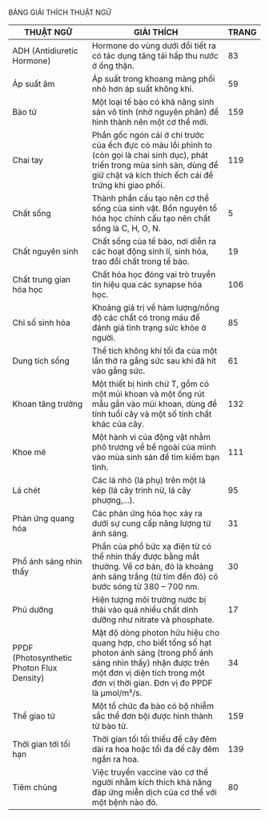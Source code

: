 BẢNG GIẢI THÍCH THUẬT NGỮ

THUẬT NGỮ | GIẢI THÍCH | TRANG
--- | --- | ---
ADH (Antidiuretic Hormone) | Hormone do vùng dưới đồi tiết ra có tác dụng tăng tái hấp thu nước ở ống thận. | 83
Áp suất âm | Áp suất trong khoang màng phổi nhỏ hơn áp suất không khí. | 59
Bào tử | Một loại tế bào có khả năng sinh sản vô tính (nhờ nguyên phân) để hình thành nên một cơ thể mới. | 159
Chai tay | Phần gốc ngón cái ở chi trước của ếch đực có màu lồi phình to (còn gọi là chai sinh dục), phát triển trong mùa sinh sản, dùng để giữ chặt và kích thích ếch cái để trứng khi giao phối. | 119
Chất sống | Thành phần cấu tạo nên cơ thể sống của sinh vật. Bốn nguyên tố hóa học chính cấu tạo nên chất sống là C, H, O, N. | 5
Chất nguyên sinh | Chất sống của tế bào, nơi diễn ra các hoạt động sinh lí, sinh hóa, trao đổi chất trong tế bào. | 19
Chất trung gian hóa học | Chất hóa học đóng vai trò truyền tin hiệu qua các synapse hóa học. | 106
Chỉ số sinh hóa | Khoảng giá trị về hàm lượng/nồng độ các chất có trong máu để đánh giá tình trạng sức khỏe ở người. | 85
Dung tích sống | Thể tích không khí tối đa của một lần thở ra gắng sức sau khi đã hít vào gắng sức. | 61
Khoan tăng trưởng | Một thiết bị hình chữ T, gồm có một mũi khoan và một ống rút mẫu gắn vào mũi khoan, dùng để tính tuổi cây và một số tính chất khác của cây. | 132
Khoe mẽ | Một hành vi của động vật nhằm phô trương về bề ngoài của mình vào mùa sinh sản để tìm kiếm bạn tình. | 111
Lá chét | Các lá nhỏ (lá phụ) trên một lá kép (lá cây trinh nữ, lá cây phượng,...). | 95
Phản ứng quang hóa | Các phản ứng hóa học xảy ra dưới sự cung cấp năng lượng từ ánh sáng. | 31
Phổ ánh sáng nhìn thấy | Phần của phổ bức xạ điện từ có thể nhìn thấy được bằng mắt thường. Về cơ bản, đó là khoảng ánh sáng trắng (từ tím đến đỏ) có bước sóng từ 380 – 700 nm. | 30
Phú dưỡng | Hiện tượng môi trường nước bị thải vào quá nhiều chất dinh dưỡng như nitrate và phosphate. | 17
PPDF (Photosynthetic Photon Flux Density) | Mật độ dòng photon hữu hiệu cho quang hợp, cho biết tổng số hạt photon ánh sáng (trong phổ ánh sáng nhìn thấy) nhận được trên một đơn vị diện tích trong một đơn vị thời gian. Đơn vị đo PPDF là μmol/m²/s. | 34
Thể giao tử | Một tổ chức đa bào có bộ nhiễm sắc thể đơn bội được hình thành từ bào tử. | 159
Thời gian tới tối hạn | Thời gian tối tối thiểu để cây đêm dài ra hoa hoặc tối đa để cây đêm ngắn ra hoa. | 139
Tiêm chủng | Việc truyền vaccine vào cơ thể người nhằm kích thích khả năng đáp ứng miễn dịch của cơ thể với một bệnh nào đó. | 80